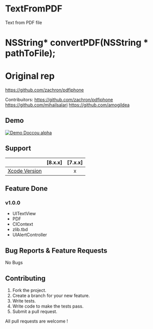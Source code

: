 # TextFromPDF
Text from PDF file

# NSString* convertPDF(NSString * pathToFile);

# Original rep
https://github.com/zachron/pdfiphone

Contribuitors: 
https://github.com/zachron/pdfiphone
https://github.com/mihailsalari
https://github.com/amogildea

## Demo

[![Demo Doccou alpha](https://github.com/mihailsalari/TextFromPDF/blob/master/Screens/Screen1.png)](https://www.youtube.com/)

## Support

|                       |  [8.x.x]  |  [7.x.x]  | 
| --------------------- |:---------:|:---------:|
| [Xcode Version ][1]   |           |     x     |


[1]: http://developer.apple.com/xcode/


## Feature Done 


### v1.0.0
* UITextView
* PDF
* CIContext
* zlib.tbd
* UIAlertController


## Bug Reports & Feature Requests

No Bugs

## Contributing

1. Fork the project.
2. Create a branch for your new feature.
3. Write tests.
4. Write code to make the tests pass.
5. Submit a pull request.

All pull requests are welcome !

